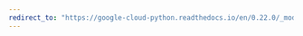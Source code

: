 ```yaml
---
redirect_to: "https://google-cloud-python.readthedocs.io/en/0.22.0/_modules/google/cloud/exceptions.html"
---
```

